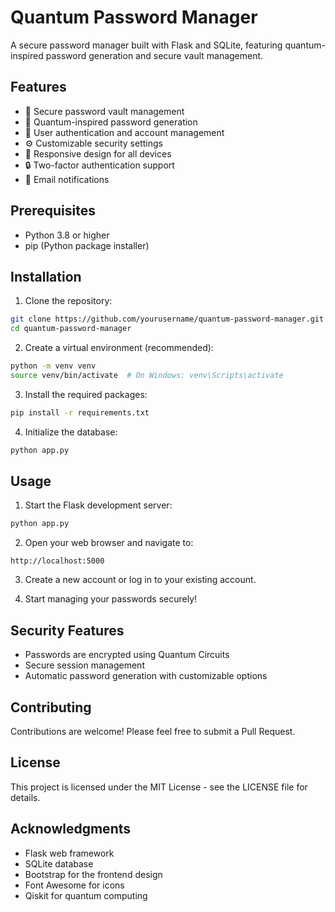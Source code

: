 # Quantum Password Manager

A secure password manager built with Flask and SQLite, featuring quantum-inspired password generation and secure vault management.

## Features

- 🔐 Secure password vault management
- 🔑 Quantum-inspired password generation
- 👤 User authentication and account management
- ⚙️ Customizable security settings
- 📱 Responsive design for all devices
- 🔒 Two-factor authentication support
- 📧 Email notifications

## Prerequisites

- Python 3.8 or higher
- pip (Python package installer)

## Installation

1. Clone the repository:

```bash
git clone https://github.com/yourusername/quantum-password-manager.git
cd quantum-password-manager
```

2. Create a virtual environment (recommended):

```bash
python -m venv venv
source venv/bin/activate  # On Windows: venv\Scripts\activate
```

3. Install the required packages:

```bash
pip install -r requirements.txt
```

4. Initialize the database:

```bash
python app.py
```

## Usage

1. Start the Flask development server:

```bash
python app.py
```

2. Open your web browser and navigate to:

```
http://localhost:5000
```

3. Create a new account or log in to your existing account.

4. Start managing your passwords securely!

## Security Features

- Passwords are encrypted using Quantum Circuits
- Secure session management
- Automatic password generation with customizable options

## Contributing

Contributions are welcome! Please feel free to submit a Pull Request.

## License

This project is licensed under the MIT License - see the LICENSE file for details.

## Acknowledgments

- Flask web framework
- SQLite database
- Bootstrap for the frontend design
- Font Awesome for icons
- Qiskit for quantum computing
